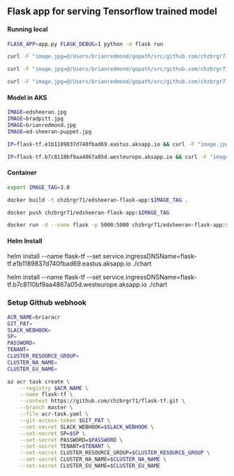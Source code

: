 ## Flask app for serving Tensorflow trained model

#### Running local

```bash
FLASK_APP=app.py FLASK_DEBUG=1 python -m flask run

curl -F "image.jpg=@/Users/brianredmond/gopath/src/github.com/chzbrgr71/flask-tf/samples/edsheeran.jpg" http://localhost:5000/detect_image

curl -F "image.jpg=@/Users/brianredmond/gopath/src/github.com/chzbrgr71/flask-tf/samples/bradpitt.jpg" http://localhost:5000/detect_image

curl -F "image.jpg=@/Users/brianredmond/gopath/src/github.com/chzbrgr71/flask-tf/samples/brianredmond.jpg" http://localhost:5000/detect_image
```

#### Model in AKS

```bash
IMAGE=edsheeran.jpg
IMAGE=bradpitt.jpg
IMAGE=brianredmond.jpg
IMAGE=ed-sheeran-puppet.jpg

IP=flask-tf.e1b1189837d740fbad69.eastus.aksapp.io && curl -F "image.jpg=@/Users/brianredmond/gopath/src/github.com/chzbrgr71/flask-tf/samples/$IMAGE" http://$IP/detect_image

IP=flask-tf.b7c8110bf9aa4867a05d.westeurope.aksapp.io && curl -F "image.jpg=@/Users/brianredmond/gopath/src/github.com/chzbrgr71/flask-tf/samples/$IMAGE" http://$IP/detect_image
```

#### Container

```bash
export IMAGE_TAG=3.0

docker build -t chzbrgr71/edsheeran-flask-app:$IMAGE_TAG .

docker push chzbrgr71/edsheeran-flask-app:$IMAGE_TAG

docker run -d --name flask -p 5000:5000 chzbrgr71/edsheeran-flask-app:$IMAGE_TAG
```

#### Helm Install

helm install --name flask-tf --set service.ingressDNSName=flask-tf.e1b1189837d740fbad69.eastus.aksapp.io ./chart

helm install --name flask-tf --set service.ingressDNSName=flask-tf.b7c8110bf9aa4867a05d.westeurope.aksapp.io ./chart


### Setup Github webhook

```bash
ACR_NAME=briaracr    
GIT_PAT=
SLACK_WEBHOOK=
SP=
PASSWORD=
TENANT=
CLUSTER_RESOURCE_GROUP=
CLUSTER_NA_NAME=
CLUSTER_EU_NAME=

az acr task create \
    --registry $ACR_NAME \
    --name flask-tf \
    --context https://github.com/chzbrgr71/flask-tf.git \
    --branch master \
    --file acr-task.yaml \
    --git-access-token $GIT_PAT \
    --set-secret SLACK_WEBHOOK=$SLACK_WEBHOOK \
    --set-secret SP=$SP \
    --set-secret PASSWORD=$PASSWORD \
    --set-secret TENANT=$TENANT \
    --set-secret CLUSTER_RESOURCE_GROUP=$CLUSTER_RESOURCE_GROUP \
    --set-secret CLUSTER_NA_NAME=$CLUSTER_NA_NAME \
    --set-secret CLUSTER_EU_NAME=$CLUSTER_EU_NAME
```